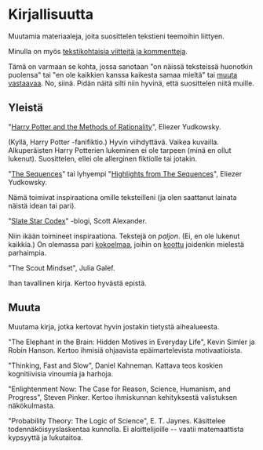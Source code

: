 # Kirjallisuutta

Muutamia materiaaleja, joita suosittelen tekstieni teemoihin liittyen.

Minulla on myös [tekstikohtaisia viitteitä ja kommentteja](https://ollij.fi/epi/muistiinpanoja).

Tämä on varmaan se kohta, jossa sanotaan "on näissä teksteissä huonotkin puolensa" tai "en ole kaikkien kanssa kaikesta samaa mieltä" tai [muuta vastaavaa](https://ollij.fi/epi/matala_informaatio). No, siinä. Pidän näitä silti niin hyvinä, että suosittelen niitä muille.

## Yleistä

"[Harry Potter and the Methods of Rationality](https://hpmor.com/)", Eliezer Yudkowsky.

(Kyllä, Harry Potter -fanifiktio.) Hyvin viihdyttävä. Vaikea kuvailla. Alkuperäisten Harry Potterien lukeminen ei ole tarpeen (minä en ollut lukenut). Suosittelen, ellei ole allerginen fiktiolle tai jotakin.

"[The Sequences](https://www.readthesequences.com/)" tai lyhyempi "[Highlights from The Sequences](https://www.lesswrong.com/highlights)", Eliezer Yudkowsky.

Nämä toimivat inspiraationa omille teksteilleni (ja olen saattanut lainata näistä idean tai pari).

"[Slate Star Codex](https://slatestarcodex.com/about/)" -blogi, Scott Alexander.

Niin ikään toimineet inspiraationa. Tekstejä on *paljon*. (Ei, en ole lukenut kaikkia.) On olemassa pari [kokoelmaa](https://www.slatestarcodexabridged.com/), joihin on [koottu](https://www.lesswrong.com/posts/vwqLfDfsHmiavFAGP/the-library-of-scott-alexandria) joidenkin mielestä parhaimpia.

"The Scout Mindset", Julia Galef.

Ihan tavallinen kirja. Kertoo hyvästä epistä.

## Muuta

Muutama kirja, jotka kertovat hyvin jostakin tietystä aihealueesta.

"The Elephant in the Brain: Hidden Motives in Everyday Life", Kevin Simler ja Robin Hanson. Kertoo ihmisiä ohjaavista epäimartelevista motivaatioista.

"Thinking, Fast and Slow", Daniel Kahneman. Kattava teos koskien kognitiivisia vinoumia ja harhoja.

"Enlightenment Now: The Case for Reason, Science, Humanism, and Progress", Steven Pinker. Kertoo ihmiskunnan kehityksestä valistuksen näkökulmasta.

"Probability Theory: The Logic of Science", E. T. Jaynes. Käsittelee todennäköisyyslaskentaa kunnolla. Ei aloittelijoille -- vaatii matemaattista kypsyyttä ja lukutaitoa.
